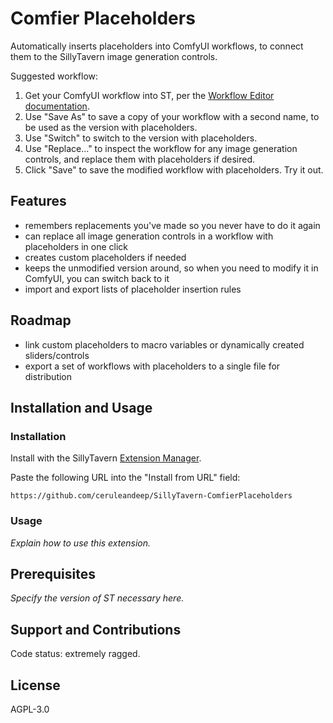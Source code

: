 # Comfier Placeholders

Automatically inserts placeholders into ComfyUI workflows, to connect them to the SillyTavern image generation controls.

Suggested workflow:

1. Get your ComfyUI workflow into ST, per the [Workflow Editor documentation](https://docs.sillytavern.app/extensions/stable-diffusion/#workflow-editor).
2. Use "Save As" to save a copy of your workflow with a second name, to be used as the version with placeholders.
3. Use "Switch" to switch to the version with placeholders.
4. Use "Replace..." to inspect the workflow for any image generation controls, and replace them with placeholders if desired.
5. Click "Save" to save the modified workflow with placeholders. Try it out.

## Features

- remembers replacements you've made so you never have to do it again
- can replace all image generation controls in a workflow with placeholders in one click
- creates custom placeholders if needed
- keeps the unmodified version around, so when you need to modify it in ComfyUI, you can switch back to it
- import and export lists of placeholder insertion rules

## Roadmap

- link custom placeholders to macro variables or dynamically created sliders/controls
- export a set of workflows with placeholders to a single file for distribution

## Installation and Usage

### Installation

Install with the SillyTavern [Extension Manager](https://docs.sillytavern.app/extensions/).

Paste the following URL into the "Install from URL" field:

```
https://github.com/ceruleandeep/SillyTavern-ComfierPlaceholders
```

### Usage

*Explain how to use this extension.*

## Prerequisites

*Specify the version of ST necessary here.*

## Support and Contributions

Code status: extremely ragged.

## License

AGPL-3.0
